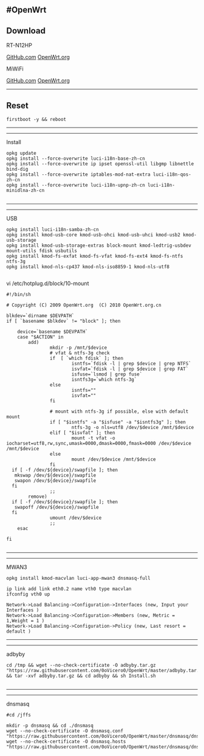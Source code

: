 #OpenWrt
-------------------------------------------------------------------------------
Download   
-------------------------------------------------------------------------------
RT-N12HP   

[GitHub.com](https://raw.githubusercontent.com/0oVicero0/OpenWrt/master/ROM/RT-N12H/openwrt-15.05.trx)  [OpenWrt.org](https://downloads.openwrt.org/chaos_calmer/15.05/brcm47xx/mips74k/openwrt-15.05-brcm47xx-mips74k-asus-rt-n12hp-squashfs.trx) 

MiWiFi

[GitHub.com](https://raw.githubusercontent.com/0oVicero0/OpenWrt/master/ROM/MiWiFi/openwrt-15.05.bin)  [OpenWrt.org](https://downloads.openwrt.org/chaos_calmer/15.05/ramips/mt7620/openwrt-15.05-ramips-mt7620-xiaomi-miwifi-mini-squashfs-sysupgrade.bin)

-------------------------------------------------------------------------------
Reset   
-------------------------------------------------------------------------------
```
firstboot -y && reboot
```
-------------------------------------------------------------------------------

-------------------------------------------------------------------------------
Install
```
opkg update
opkg install --force-overwrite luci-i18n-base-zh-cn
opkg install --force-overwrite ip ipset openssl-util libgmp libnettle bind-dig
opkg install --force-overwrite iptables-mod-nat-extra luci-i18n-qos-zh-cn
opkg install --force-overwrite luci-i18n-upnp-zh-cn luci-i18n-minidlna-zh-cn
   
```
-------------------------------------------------------------------------------

-------------------------------------------------------------------------------
USB
```
opkg install luci-i18n-samba-zh-cn 
opkg install kmod-usb-core kmod-usb-ohci kmod-usb-uhci kmod-usb2 kmod-usb-storage 
opkg install kmod-usb-storage-extras block-mount kmod-ledtrig-usbdev mount-utils fdisk usbutils
opkg install kmod-fs-exfat kmod-fs-vfat kmod-fs-ext4 kmod-fs-ntfs ntfs-3g
opkg install kmod-nls-cp437 kmod-nls-iso8859-1 kmod-nls-utf8
     
```
vi /etc/hotplug.d/block/10-mount
```
#!/bin/sh

# Copyright (C) 2009 OpenWrt.org  (C) 2010 OpenWrt.org.cn

blkdev=`dirname $DEVPATH`
if [ `basename $blkdev` != "block" ]; then

    device=`basename $DEVPATH`
    case "$ACTION" in
        add)
                mkdir -p /mnt/$device
                # vfat & ntfs-3g check
                if  [ `which fdisk` ]; then
                        isntfs=`fdisk -l | grep $device | grep NTFS`
                        isvfat=`fdisk -l | grep $device | grep FAT`
                        isfuse=`lsmod | grep fuse`
                        isntfs3g=`which ntfs-3g`
                else
                        isntfs=""
                        isvfat=""
                fi

                # mount with ntfs-3g if possible, else with default mount
                if [ "$isntfs" -a "$isfuse" -a "$isntfs3g" ]; then
                        ntfs-3g -o nls=utf8 /dev/$device /mnt/$device
                elif [ "$isvfat" ]; then
                        mount -t vfat -o iocharset=utf8,rw,sync,umask=0000,dmask=0000,fmask=0000 /dev/$device /mnt/$device
                else
                        mount /dev/$device /mnt/$device
                fi
  if [ -f /dev/${device}/swapfile ]; then
   mkswap /dev/${device}/swapfile
   swapon /dev/${device}/swapfile
  fi
                ;;
        remove)
  if [ -f /dev/${device}/swapfile ]; then
   swapoff /dev/${device}/swapfile
  fi
                umount /dev/$device
                ;;
    esac

fi
   
```
-------------------------------------------------------------------------------

-------------------------------------------------------------------------------
MWAN3
```
opkg install kmod-macvlan luci-app-mwan3 dnsmasq-full

ip link add link eth0.2 name vth0 type macvlan
ifconfig vth0 up

Network->Load Balancing->Configuration->Interfaces (new, Input your Interfaces )
Network->Load Balancing->Configuration->Members (new, Metric = 1,Weight = 1 )
Network->Load Balancing->Configuration->Policy (new, Last resort = default )
```
-------------------------------------------------------------------------------

-------------------------------------------------------------------------------
adbyby
```
cd /tmp && wget --no-check-certificate -O adbyby.tar.gz "https://raw.githubusercontent.com/0oVicero0/OpenWrt/master/adbyby.tar.gz" && tar -xvf adbyby.tar.gz && cd adbyby && sh Install.sh
   
```
-------------------------------------------------------------------------------

-------------------------------------------------------------------------------

dnsmasq
```
#cd /jffs
```
```
mkdir -p dnsmasq && cd ./dnsmasq
wget --no-check-certificate -O dnsmasq.conf "https://raw.githubusercontent.com/0oVicero0/OpenWrt/master/dnsmasq/dnsmasq.conf"
wget --no-check-certificate -O dnsmasq.hosts "https://raw.githubusercontent.com/0oVicero0/OpenWrt/master/dnsmasq/dnsmasq.hosts"

```

